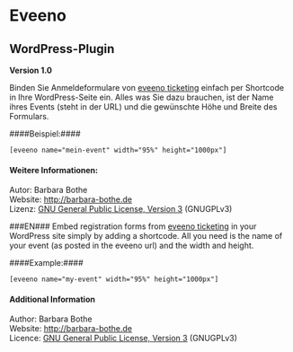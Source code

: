 Eveeno
=========

WordPress-Plugin
----------------

<b>Version 1.0</b>

Binden Sie Anmeldeformulare von <a href="https://eveeno.com">eveeno ticketing</a> einfach per Shortcode in Ihre WordPress-Seite ein.
Alles was Sie dazu brauchen, ist der Name ihres Events (steht in der URL) und die gewünschte Höhe und Breite des Formulars.

####Beispiel:####
```
[eveeno name="mein-event" width="95%" height="1000px"]
```

#### Weitere Informationen: ####
Autor: Barbara Bothe<br>
Website: <a href="http://barbara-bothe.de">http://barbara-bothe.de</a><br>
Lizenz: <a href="http://www.gnu.org/licenses/gpl">GNU General Public License, Version 3</a> (GNUGPLv3)

###EN###
Embed registration forms from <a href="https://eveeno.com">eveeno ticketing</a> in your WordPress site simply by adding a shortcode.
All you need is the name of your event (as posted in the eveeno url) and the width and height.

####Example:####
```
[eveeno name="my-event" width="95%" height="1000px"]
```

#### Additional Information
Author: Barbara Bothe<br>
Website: <a href="http://barbara-bothe.de">http://barbara-bothe.de</a><br>
Licence: <a href="http://www.gnu.org/licenses/gpl-3.0.en.html">GNU General Public License, Version 3</a> (GNUGPLv3)

